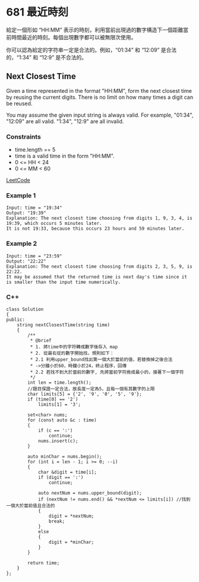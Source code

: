 # 681 最近時刻

給定一個形如 “HH:MM” 表示的時刻，利用當前出現過的數字構造下一個距離當前時間最近的時刻。每個出現數字都可以被無限次使用。

你可以認為給定的字符串一定是合法的。例如，“01:34” 和 “12:09” 是合法的，“1:34” 和 “12:9” 是不合法的。

## Next Closest Time

Given a time represented in the format "HH:MM", form the next closest time by reusing the current digits. There is no limit on how many times a digit can be reused.

You may assume the given input string is always valid. For example, "01:34", "12:09" are all valid. "1:34", "12:9" are all invalid.

### Constraints

* time.length == 5
* time is a valid time in the form "HH:MM".
* 0 <= HH < 24
* 0 <= MM < 60

[LeetCode](https://leetcode-cn.com/problems/next-closest-time/)


### Example 1

```
Input: time = "19:34"
Output: "19:39"
Explanation: The next closest time choosing from digits 1, 9, 3, 4, is 19:39, which occurs 5 minutes later.
It is not 19:33, because this occurs 23 hours and 59 minutes later.
```

### Example 2

```
Input: time = "23:59"
Output: "22:22"
Explanation: The next closest time choosing from digits 2, 3, 5, 9, is 22:22.
It may be assumed that the returned time is next day's time since it is smaller than the input time numerically.
```

### C++ 

```
class Solution
{
public:
    string nextClosestTime(string time)
    {
        /**
         * @brief 
         * 1. 將time中的字符轉成數字後存入 map
         * 2. 從最右從的數字開始找，規則如下：
         * 2.1 利用upper_bound找出第一個大於當前的值，若替換掉之後合法
         * ->分鐘小於60，時鐘小於24，終止程序，回傳
         * 2.2 若找不到大於當前的數字, 先將當前字符換成最小的，接著下一個字符
         */
        int len = time.length();
        //題目保證一定合法，故長度一定為5，且每一個有其數字的上限
        char limits[5] = {'2', '9', '0', '5', '9'};
        if (time[0] == '2')
            limits[1] = '3';
        
        set<char> nums;
        for (const auto &c : time)
        {
            if (c == ':')
                continue;
            nums.insert(c);
        }

        auto minChar = nums.begin();
        for (int i = len - 1; i >= 0; --i)
        {
            char &digit = time[i];
            if (digit == ':')
                continue;

            auto nextNum = nums.upper_bound(digit);
            if (nextNum != nums.end() && *nextNum <= limits[i]) //找到一個大於當前值且合法的
            {
                digit = *nextNum;
                break;
            }
            else
            {
                digit = *minChar;
            }
        }

        return time;
    }
};
```
